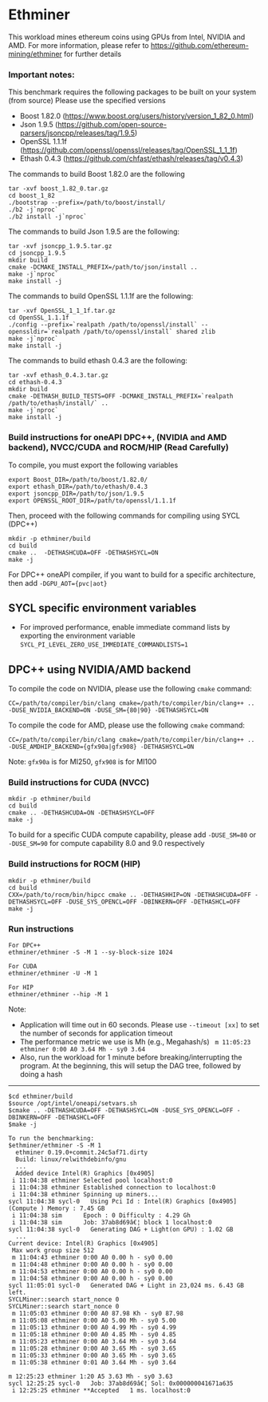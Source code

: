 # Ethminer

This workload mines ethereum coins using GPUs from Intel, NVIDIA and AMD. For more information, please refer to https://github.com/ethereum-mining/ethminer for further details

### Important notes:

This benchmark requires the following packages to be built on your system (from source) Please use the specified versions
- Boost 1.82.0 (https://www.boost.org/users/history/version_1_82_0.html)
- Json 1.9.5 (https://github.com/open-source-parsers/jsoncpp/releases/tag/1.9.5)
- OpenSSL 1.1.1f (https://github.com/openssl/openssl/releases/tag/OpenSSL_1_1_1f)
- Ethash 0.4.3 (https://github.com/chfast/ethash/releases/tag/v0.4.3)

The commands to build Boost 1.82.0 are the following
```
tar -xvf boost_1.82_0.tar.gz
cd boost_1_82
./bootstrap --prefix=/path/to/boost/install/
./b2 -j`nproc`
./b2 install -j`nproc`
```

The commands to build Json 1.9.5 are the following:
```
tar -xvf jsoncpp_1.9.5.tar.gz
cd jsoncpp_1.9.5
mkdir build
cmake -DCMAKE_INSTALL_PREFIX=/path/to/json/install ..
make -j`nproc`
make install -j
```

The commands to build OpenSSL 1.1.1f are the following:
```
tar -xvf OpenSSL_1_1_1f.tar.gz
cd OpenSSL_1.1.1f
./config --prefix=`realpath /path/to/openssl/install` --openssldir=`realpath /path/to/openssl/install` shared zlib
make -j`nproc`
make install -j
```
The commands to build ethash 0.4.3 are the following:
```
tar -xvf ethash_0.4.3.tar.gz
cd ethash-0.4.3
mkdir build
cmake -DETHASH_BUILD_TESTS=OFF -DCMAKE_INSTALL_PREFIX=`realpath /path/to/ethash/install/` ..
make -j`nproc`
make install -j
```

### Build instructions for oneAPI DPC++, (NVIDIA and AMD backend), NVCC/CUDA and ROCM/HIP (Read Carefully)

To compile, you must export the following variables
```
export Boost_DIR=/path/to/boost/1.82.0/
export ethash_DIR=/path/to/ethash/0.4.3
export jsoncpp_DIR=/path/to/json/1.9.5
export OPENSSL_ROOT_DIR=/path/to/openssl/1.1.1f
```

Then, proceed with the following commands for compiling using SYCL (DPC++)

```
mkdir -p ethminer/build
cd build
cmake ..  -DETHASHCUDA=OFF -DETHASHSYCL=ON  
make -j
```
For DPC++ oneAPI compiler, if you want to build for a specific architecture, then add `-DGPU_AOT={pvc|aot}`

## SYCL specific environment variables

- For improved performance, enable immediate command lists by exporting the environment variable `SYCL_PI_LEVEL_ZERO_USE_IMMEDIATE_COMMANDLISTS=1`

## DPC++ using NVIDIA/AMD backend

To compile the code on NVIDIA, please use the following `cmake` command:

```
CC=/path/to/compiler/bin/clang cmake=/path/to/compiler/bin/clang++ .. -DUSE_NVIDIA_BACKEND=ON -DUSE_SM={80|90} -DETHASHSYCL=ON  

```

To compile the code for AMD, please use the following `cmake` command:

```
CC=/path/to/compiler/bin/clang cmake=/path/to/compiler/bin/clang++ .. -DUSE_AMDHIP_BACKEND={gfx90a|gfx908} -DETHASHSYCL=ON  

```

Note: `gfx90a` is for MI250, `gfx908` is for MI100


### Build instructions for CUDA (NVCC)

```
mkdir -p ethminer/build
cd build
cmake .. -DETHASHCUDA=ON -DETHASHSYCL=OFF 
make -j
```

To build for a specific CUDA compute capability, please add `-DUSE_SM=80` or `-DUSE_SM=90` for compute capability 8.0 and 9.0 respectively

### Build instructions for ROCM (HIP)

```
mkdir -p ethminer/build
cd build
CXX=/path/to/rocm/bin/hipcc cmake .. -DETHASHHIP=ON -DETHASHCUDA=OFF -DETHASHSYCL=OFF -DUSE_SYS_OPENCL=OFF -DBINKERN=OFF -DETHASHCL=OFF 
make -j
```

### Run instructions

```
For DPC++ 
ethminer/ethminer -S -M 1 --sy-block-size 1024

For CUDA
ethminer/ethminer -U -M 1

For HIP
ethminer/ethminer --hip -M 1

```
Note: 
- Application will time out in 60 seconds. Please use `--timeout [xx]` to set the number of seconds for application timeout
- The performance metric we use is Mh (e.g., Megahash/s) ` m 11:05:23 ethminer 0:00 A0 3.64 Mh - sy0 3.64` 
- Also, run the workload for 1 minute before breaking/interrupting the program. At the beginning, this will setup the DAG tree, followed by doing a hash 


----------------------------------------------------------------------------------------------------------------------------------------------------

```
$cd ethminer/build
$source /opt/intel/oneapi/setvars.sh
$cmake .. -DETHASHCUDA=OFF -DETHASHSYCL=ON -DUSE_SYS_OPENCL=OFF -DBINKERN=OFF -DETHASHCL=OFF
$make -j

To run the benchmarking:
$ethminer/ethminer -S -M 1
  ethminer 0.19.0+commit.24c5af71.dirty
  Build: linux/relwithdebinfo/gnu
  ...
  Added device Intel(R) Graphics [0x4905]
 i 11:04:38 ethminer Selected pool localhost:0
 i 11:04:38 ethminer Established connection to localhost:0
 i 11:04:38 ethminer Spinning up miners...
sycl 11:04:38 sycl-0   Using Pci Id : Intel(R) Graphics [0x4905]  (Compute ) Memory : 7.45 GB
 i 11:04:38 sim      Epoch : 0 Difficulty : 4.29 Gh
 i 11:04:38 sim      Job: 37ab8d69â€¦ block 1 localhost:0
sycl 11:04:38 sycl-0   Generating DAG + Light(on GPU) : 1.02 GB
  ...
Current device: Intel(R) Graphics [0x4905]
 Max work group size 512
 m 11:04:43 ethminer 0:00 A0 0.00 h - sy0 0.00
 m 11:04:48 ethminer 0:00 A0 0.00 h - sy0 0.00
 m 11:04:53 ethminer 0:00 A0 0.00 h - sy0 0.00
 m 11:04:58 ethminer 0:00 A0 0.00 h - sy0 0.00
sycl 11:05:01 sycl-0   Generated DAG + Light in 23,024 ms. 6.43 GB left.
SYCLMiner::search start_nonce 0
SYCLMiner::search start_nonce 0
 m 11:05:03 ethminer 0:00 A0 87.98 Kh - sy0 87.98
 m 11:05:08 ethminer 0:00 A0 5.00 Mh - sy0 5.00
 m 11:05:13 ethminer 0:00 A0 4.99 Mh - sy0 4.99
 m 11:05:18 ethminer 0:00 A0 4.85 Mh - sy0 4.85
 m 11:05:23 ethminer 0:00 A0 3.64 Mh - sy0 3.64
 m 11:05:28 ethminer 0:00 A0 3.65 Mh - sy0 3.65
 m 11:05:33 ethminer 0:00 A0 3.65 Mh - sy0 3.65
 m 11:05:38 ethminer 0:01 A0 3.64 Mh - sy0 3.64

m 12:25:23 ethminer 1:20 A5 3.63 Mh - sy0 3.63
sycl 12:25:25 sycl-0   Job: 37ab8d69â€¦ Sol: 0x000000041671a635
 i 12:25:25 ethminer **Accepted   1 ms. localhost:0

```

